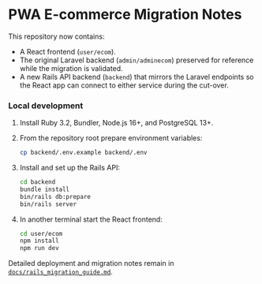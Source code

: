 # PWA E-commerce Migration Notes

This repository now contains:

- A React frontend (`user/ecom`).
- The original Laravel backend (`admin/adminecom`) preserved for reference while the migration is validated.
- A new Rails API backend (`backend`) that mirrors the Laravel endpoints so the React app can connect to either service during the cut-over.

### Local development

1. Install Ruby 3.2, Bundler, Node.js 16+, and PostgreSQL 13+.
2. From the repository root prepare environment variables:

   ```bash
   cp backend/.env.example backend/.env
   ```

3. Install and set up the Rails API:

   ```bash
   cd backend
   bundle install
   bin/rails db:prepare
   bin/rails server
   ```

4. In another terminal start the React frontend:

   ```bash
   cd user/ecom
   npm install
   npm run dev
   ```

Detailed deployment and migration notes remain in [`docs/rails_migration_guide.md`](docs/rails_migration_guide.md).

